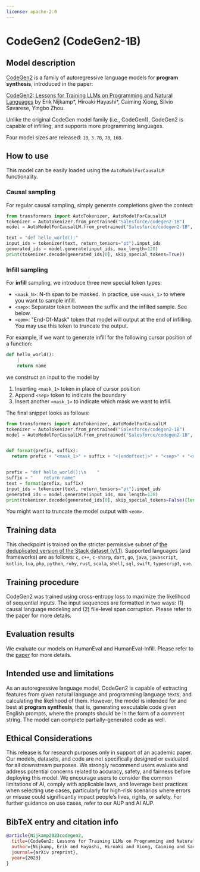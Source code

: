 ```yaml
---
license: apache-2.0
---
```


# CodeGen2 (CodeGen2-1B)

## Model description

[CodeGen2](https://github.com/salesforce/CodeGen2) is a family of autoregressive language models for **program synthesis**, introduced in the paper:

[CodeGen2: Lessons for Training LLMs on Programming and Natural Languages](https://arxiv.org/abs/2305.02309) by Erik Nijkamp\*, Hiroaki Hayashi\*, Caiming Xiong, Silvio Savarese, Yingbo Zhou.

Unlike the original CodeGen model family (i.e., CodeGen1), CodeGen2 is capable of infilling, and supports more programming languages.

Four model sizes are released: `1B`, `3.7B`, `7B`, `16B`.

## How to use

This model can be easily loaded using the `AutoModelForCausalLM` functionality.

### Causal sampling

For regular causal sampling, simply generate completions given the context:
```python
from transformers import AutoTokenizer, AutoModelForCausalLM
tokenizer = AutoTokenizer.from_pretrained("Salesforce/codegen2-1B")
model = AutoModelForCausalLM.from_pretrained("Salesforce/codegen2-1B", trust_remote_code=True, revision="main")

text = "def hello_world():"
input_ids = tokenizer(text, return_tensors="pt").input_ids
generated_ids = model.generate(input_ids, max_length=128)
print(tokenizer.decode(generated_ids[0], skip_special_tokens=True))
```

### Infill sampling

For **infill** sampling, we introduce three new special token types:

* `<mask_N>`: N-th span to be masked. In practice, use `<mask_1>` to where you want to sample infill.
* `<sep>`: Separator token between the suffix and the infilled sample. See below.
* `<eom>`: "End-Of-Mask" token that model will output at the end of infilling. You may use this token to truncate the output.

For example, if we want to generate infill for the following cursor position of a function:
```python
def hello_world():
    |
    return name
```
we construct an input to the model by

1. Inserting `<mask_1>` token in place of cursor position
2. Append `<sep>` token to indicate the boundary
3. Insert another `<mask_1>` to indicate which mask we want to infill.

The final snippet looks as follows:

```python
from transformers import AutoTokenizer, AutoModelForCausalLM
tokenizer = AutoTokenizer.from_pretrained("Salesforce/codegen2-1B")
model = AutoModelForCausalLM.from_pretrained("Salesforce/codegen2-1B", trust_remote_code=True, revision="main")


def format(prefix, suffix):
  return prefix + "<mask_1>" + suffix + "<|endoftext|>" + "<sep>" + "<mask_1>"


prefix = "def hello_world():\n    "
suffix = "    return name"
text = format(prefix, suffix)
input_ids = tokenizer(text, return_tensors="pt").input_ids
generated_ids = model.generate(input_ids, max_length=128)
print(tokenizer.decode(generated_ids[0], skip_special_tokens=False)[len(text):])
```

You might want to truncate the model output with `<eom>`.

## Training data

This checkpoint is trained on the stricter permissive subset of [the deduplicated version of the Stack dataset (v1.1)](https://huggingface.co/datasets/bigcode/the-stack-dedup). Supported languages (and frameworks) are as follows:
`c`, `c++`, `c-sharp`, `dart`, `go`, `java`, `javascript`, `kotlin`, `lua`, `php`, `python`, `ruby`, `rust`, `scala`, `shell`, `sql`, `swift`, `typescript`, `vue`.

## Training procedure

CodeGen2 was trained using cross-entropy loss to maximize the likelihood of sequential inputs.
The input sequences are formatted in two ways: (1) causal language modeling and (2) file-level span corruption.
Please refer to the paper for more details.

## Evaluation results

We evaluate our models on HumanEval and HumanEval-Infill. Please refer to the [paper](https://arxiv.org/abs/2305.02309) for more details.

## Intended use and limitations

As an autoregressive language model, CodeGen2 is capable of extracting features from given natural language and programming language texts, and calculating the likelihood of them.
However, the model is intended for and best at **program synthesis**, that is, generating executable code given English prompts, where the prompts should be in the form of a comment string. The model can complete partially-generated code as well.

## Ethical Considerations

This release is for research purposes only in support of an academic paper. Our models, datasets, and code are not specifically designed or evaluated for all downstream purposes. We strongly recommend users evaluate and address potential concerns related to accuracy, safety, and fairness before deploying this model. We encourage users to consider the common limitations of AI, comply with applicable laws, and leverage best practices when selecting use cases, particularly for high-risk scenarios where errors or misuse could significantly impact people’s lives, rights, or safety. For further guidance on use cases, refer to our AUP and AI AUP. 

## BibTeX entry and citation info

```bibtex
@article{Nijkamp2023codegen2,
  title={CodeGen2: Lessons for Training LLMs on Programming and Natural Languages},
  author={Nijkamp, Erik and Hayashi, Hiroaki and Xiong, Caiming and Savarese, Silvio and Zhou, Yingbo},
  journal={arXiv preprint},
  year={2023}
}
```
